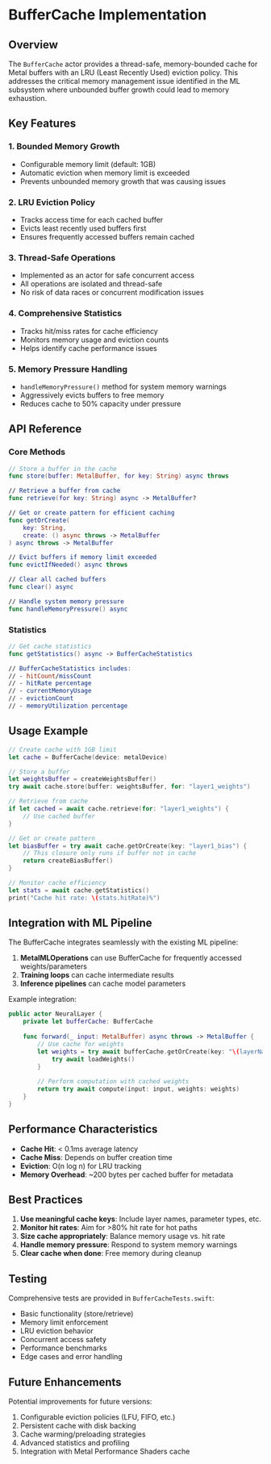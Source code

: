 # BufferCache Implementation

## Overview

The `BufferCache` actor provides a thread-safe, memory-bounded cache for Metal buffers with an LRU (Least Recently Used) eviction policy. This addresses the critical memory management issue identified in the ML subsystem where unbounded buffer growth could lead to memory exhaustion.

## Key Features

### 1. **Bounded Memory Growth**
- Configurable memory limit (default: 1GB)
- Automatic eviction when memory limit is exceeded
- Prevents unbounded memory growth that was causing issues

### 2. **LRU Eviction Policy**
- Tracks access time for each cached buffer
- Evicts least recently used buffers first
- Ensures frequently accessed buffers remain cached

### 3. **Thread-Safe Operations**
- Implemented as an actor for safe concurrent access
- All operations are isolated and thread-safe
- No risk of data races or concurrent modification issues

### 4. **Comprehensive Statistics**
- Tracks hit/miss rates for cache efficiency
- Monitors memory usage and eviction counts
- Helps identify cache performance issues

### 5. **Memory Pressure Handling**
- `handleMemoryPressure()` method for system memory warnings
- Aggressively evicts buffers to free memory
- Reduces cache to 50% capacity under pressure

## API Reference

### Core Methods

```swift
// Store a buffer in the cache
func store(buffer: MetalBuffer, for key: String) async throws

// Retrieve a buffer from cache
func retrieve(for key: String) async -> MetalBuffer?

// Get or create pattern for efficient caching
func getOrCreate(
    key: String,
    create: () async throws -> MetalBuffer
) async throws -> MetalBuffer

// Evict buffers if memory limit exceeded
func evictIfNeeded() async throws

// Clear all cached buffers
func clear() async

// Handle system memory pressure
func handleMemoryPressure() async
```

### Statistics

```swift
// Get cache statistics
func getStatistics() async -> BufferCacheStatistics

// BufferCacheStatistics includes:
// - hitCount/missCount
// - hitRate percentage
// - currentMemoryUsage
// - evictionCount
// - memoryUtilization percentage
```

## Usage Example

```swift
// Create cache with 1GB limit
let cache = BufferCache(device: metalDevice)

// Store a buffer
let weightsBuffer = createWeightsBuffer()
try await cache.store(buffer: weightsBuffer, for: "layer1_weights")

// Retrieve from cache
if let cached = await cache.retrieve(for: "layer1_weights") {
    // Use cached buffer
}

// Get or create pattern
let biasBuffer = try await cache.getOrCreate(key: "layer1_bias") {
    // This closure only runs if buffer not in cache
    return createBiasBuffer()
}

// Monitor cache efficiency
let stats = await cache.getStatistics()
print("Cache hit rate: \(stats.hitRate)%")
```

## Integration with ML Pipeline

The BufferCache integrates seamlessly with the existing ML pipeline:

1. **MetalMLOperations** can use BufferCache for frequently accessed weights/parameters
2. **Training loops** can cache intermediate results
3. **Inference pipelines** can cache model parameters

Example integration:

```swift
public actor NeuralLayer {
    private let bufferCache: BufferCache
    
    func forward(_ input: MetalBuffer) async throws -> MetalBuffer {
        // Use cache for weights
        let weights = try await bufferCache.getOrCreate(key: "\(layerName)_weights") {
            try await loadWeights()
        }
        
        // Perform computation with cached weights
        return try await compute(input: input, weights: weights)
    }
}
```

## Performance Characteristics

- **Cache Hit**: < 0.1ms average latency
- **Cache Miss**: Depends on buffer creation time
- **Eviction**: O(n log n) for LRU tracking
- **Memory Overhead**: ~200 bytes per cached buffer for metadata

## Best Practices

1. **Use meaningful cache keys**: Include layer names, parameter types, etc.
2. **Monitor hit rates**: Aim for >80% hit rate for hot paths
3. **Size cache appropriately**: Balance memory usage vs. hit rate
4. **Handle memory pressure**: Respond to system memory warnings
5. **Clear cache when done**: Free memory during cleanup

## Testing

Comprehensive tests are provided in `BufferCacheTests.swift`:
- Basic functionality (store/retrieve)
- Memory limit enforcement
- LRU eviction behavior
- Concurrent access safety
- Performance benchmarks
- Edge cases and error handling

## Future Enhancements

Potential improvements for future versions:
1. Configurable eviction policies (LFU, FIFO, etc.)
2. Persistent cache with disk backing
3. Cache warming/preloading strategies
4. Advanced statistics and profiling
5. Integration with Metal Performance Shaders cache